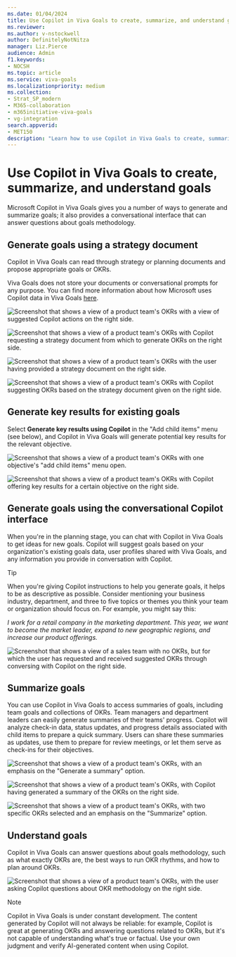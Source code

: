```yaml
---
ms.date: 01/04/2024
title: Use Copilot in Viva Goals to create, summarize, and understand goals
ms.reviewer: 
ms.author: v-nstockwell
author: DefinitelyNotNitza
manager: Liz.Pierce
audience: Admin
f1.keywords:
- NOCSH
ms.topic: article
ms.service: viva-goals
ms.localizationpriority: medium
ms.collection:  
- Strat_SP_modern
- M365-collaboration
- m365initiative-viva-goals
- vg-integration  
search.appverid:
- MET150
description: "Learn how to use Copilot in Viva Goals to create, summarize, and understand organizational goals."
---
```


# Use Copilot in Viva Goals to create, summarize, and understand goals

Microsoft Copilot in Viva Goals gives you a number of ways to generate and summarize goals; it also provides a conversational interface that can answer questions about goals methodology.

## Generate goals using a strategy document

Copilot in Viva Goals can read through strategy or planning documents and propose appropriate goals or OKRs.  

Viva Goals does not store your documents or conversational prompts for any purpose. You can find more information about how Microsoft uses Copilot data in Viva Goals [here](..\viva-privacy.md).

![Screenshot that shows a view of a product team's OKRs with a view of suggested Copilot actions on the right side.](..\media\goals\copilot\suggested-copilot-actions.png)

![Screenshot that shows a view of a product team's OKRs with Copilot requesting a strategy document from which to generate OKRs on the right side.](..\media\goals\copilot\strategy-document-request.png)

![Screenshot that shows a view of a product team's OKRs with the user having provided a strategy document on the right side.](..\media\goals\copilot\strategy-document-provided.png)

![Screenshot that shows a view of a product team's OKRs with Copilot suggesting OKRs based on the strategy document given on the right side.](..\media\goals\copilot\strategy-doc-okr-suggestions.png)

## Generate key results for existing goals

Select **Generate key results using Copilot** in the "Add child items" menu (see below), and Copilot in Viva Goals will generate potential key results for the relevant objective.

![Screenshot that shows a view of a product team's OKRs with one objective's "add child items" menu open.](..\media\goals\copilot\add-child-items-menu.png)

![Screenshot that shows a view of a product team's OKRs with Copilot offering key results for a certain objective on the right side.](..\media\goals\copilot\suggested-key-results.png)

## Generate goals using the conversational Copilot interface

When you're in the planning stage, you can chat with Copilot in Viva Goals to get ideas for new goals. Copilot will suggest goals based on your organization's existing goals data, user profiles shared with Viva Goals, and any information you provide in conversation with Copilot.

> [!TIP]
> When you're giving Copilot instructions to help you generate goals, it helps to be as descriptive as possible. Consider mentioning your business industry, department, and three to five topics or themes you think your team or organization should focus on. For example, you might say this:
>
> *I work for a retail company in the marketing department. This year, we want to become the market leader, expand to new geographic regions, and increase our product offerings.*

![Screenshot that shows a view of a sales team with no OKRs, but for which the user has requested and received suggested OKRs through conversing with Copilot on the right side.](..\media\goals\copilot\conversational-okr-suggestions.png)

## Summarize goals

You can use Copilot in Viva Goals to access summaries of goals, including team goals and collections of OKRs. Team managers and department leaders can easily generate summaries of their teams' progress. Copilot will analyze check-in data, status updates, and progress details associated with child items to prepare a quick summary. Users can share these summaries as updates, use them to prepare for review meetings, or let them serve as check-ins for their objectives.

![Screenshot that shows a view of a product team's OKRs, with an emphasis on the "Generate a summary" option.](..\media\goals\copilot\generate-a-summary.png)

![Screenshot that shows a view of a product team's OKRs, with Copilot having generated a summary of the OKRs on the right side.](..\media\goals\copilot\okr-summary.png)

![Screenshot that shows a view of a product team's OKRs, with two specific OKRs selected and an emphasis on the "Summarize" option.](..\media\goals\copilot\summarize-specific-okrs.png)

## Understand goals

Copilot in Viva Goals can answer questions about goals methodology, such as what exactly OKRs are, the best ways to run OKR rhythms, and how to plan around OKRs.

![Screenshot that shows a view of a product team's OKRs, with the user asking Copilot questions about OKR methodology on the right side.](..\media\goals\copilot\okr-methodology-conversation.png)

> [!NOTE]
> Copilot in Viva Goals is under constant development. The content generated by Copilot will not always be reliable: for example, Copilot is great at generating OKRs and answering questions related to OKRs, but it's not capable of understanding what's true or factual. Use your own judgment and verify AI-generated content when using Copilot.
